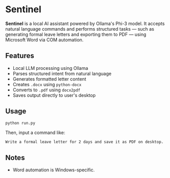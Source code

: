 # Sentinel

**Sentinel** is a local AI assistant powered by Ollama's Phi-3 model. It accepts natural language commands and performs structured tasks — such as generating formal leave letters and exporting them to PDF — using Microsoft Word via COM automation.

## Features

- Local LLM processing using Ollama 
- Parses structured intent from natural language
- Generates formatted letter content
- Creates `.docx` using `python-docx`
- Converts to `.pdf` using `docx2pdf`
- Saves output directly to user's desktop

## Usage

```bash
python run.py
````

Then, input a command like:

```
Write a formal leave letter for 2 days and save it as PDF on desktop.
```

## Notes

* Word automation is Windows-specific.
  
